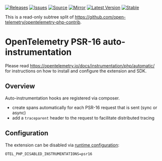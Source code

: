 [![Releases](https://img.shields.io/badge/releases-purple)](https://github.com/opentelemetry-php/contrib-auto-psr16/releases)
[![Issues](https://img.shields.io/badge/issues-pink)](https://github.com/open-telemetry/opentelemetry-php/issues)
[![Source](https://img.shields.io/badge/source-contrib-green)](https://github.com/open-telemetry/opentelemetry-php-contrib/tree/main/src/Instrumentation/Psr16)
[![Mirror](https://img.shields.io/badge/mirror-opentelemetry--php--contrib-blue)](https://github.com/opentelemetry-php/contrib-auto-psr16)
[![Latest Version](http://poser.pugx.org/open-telemetry/opentelemetry-auto-psr16/v/unstable)](https://packagist.org/packages/open-telemetry/opentelemetry-auto-psr16/)
[![Stable](http://poser.pugx.org/open-telemetry/opentelemetry-auto-psr16/v/stable)](https://packagist.org/packages/open-telemetry/opentelemetry-auto-psr16/)

This is a read-only subtree split of https://github.com/open-telemetry/opentelemetry-php-contrib.

# OpenTelemetry PSR-16 auto-instrumentation
Please read https://opentelemetry.io/docs/instrumentation/php/automatic/ for instructions on how to
install and configure the extension and SDK.

## Overview
Auto-instrumentation hooks are registered via composer.

* create spans automatically for each PSR-16 request that is sent (sync or async)
* add a `traceparent` header to the request to facilitate distributed tracing

## Configuration

The extension can be disabled via [runtime configuration](https://opentelemetry.io/docs/instrumentation/php/sdk/#configuration):

```shell
OTEL_PHP_DISABLED_INSTRUMENTATIONS=psr16
```

